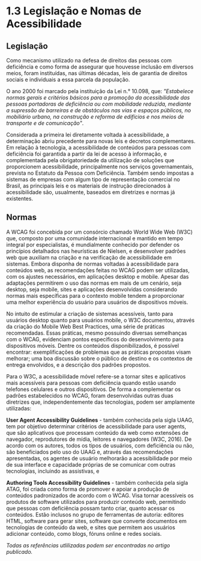 # 1.3 Legislação e Nomas de Acessibilidade

## Legislação

Como mecanismo utilizado na defesa de direitos das pessoas com deficiência e
como forma de assegurar que houvesse inclusão em diversos meios, foram instituídas,
nas últimas décadas, leis de garantia de direitos sociais e individuais a essa parcela da
população.

O ano 2000 foi marcado pela instituição da Lei n.° 10.098, que:
*"Estabelece normas gerais e critérios básicos para a promoção da acessibilidade das pessoas portadoras de deficiência ou com mobilidade reduzida,
mediante a supressão de barreiras e de obstáculos nas vias e espaços públicos, no mobiliário urbano, na construção e reforma de edifícios e nos
meios de transporte e de comunicação"*.

Considerada a primeira lei diretamente voltada à acessibilidade, a determinação
abriu precedente para novas leis e decretos complementares.
Em relação à tecnologia, a acessibilidade de conteúdos para pessoas com deficiência foi garantida a partir da lei de acesso à informação, e complementada
pela obrigatoriedade da utilização de soluções que proporcionem acessibilidade, principalmente nos serviços governamentais, prevista no Estatuto da Pessoa com Deficiência. Também sendo impostas a sistemas de empresas com algum tipo de representação comercial no Brasil, as principais leis e os materiais de instrução direcionados
à acessibilidade são, usualmente, baseados em diretrizes e normas já existentes.

## Normas

A WCAG foi concebida por um consórcio chamado World Wide Web (W3C) que,
composto por uma comunidade internacional e mantido em tempo integral por especialistas, é mundialmente conhecido por defender os princípios detalhados nas heurísticas de
Nielsen, e desenvolver padrões web que auxiliam na criação e na verificação de acessibilidade em sistemas. Embora disponha de normas voltadas à acessibilidade para conteúdos
web, as recomendações feitas no WCAG podem ser utilizadas, com os ajustes necessários,
em aplicações desktop e mobile.
Apesar das adaptações permitirem o uso das normas em mais de um cenário, seja
desktop, seja mobile, sites e aplicações desenvolvidas considerando normas mais específicas
para o contexto mobile tendem a proporcionar uma melhor experiência do usuário para
usuários de dispositivos móveis. 

No intuito de estimular a
criação de sistemas acessíveis, tanto para usuários desktop quanto para usuários mobile,
o W3C documentou, através da criação do Mobile Web Best Practices, uma
série de práticas recomendadas. Essas práticas, mesmo possuindo diversas semelhanças
com o WCAG, evidenciam pontos específicos do desenvolvimento para dispositivos móveis.
Dentre os conteúdos disponibilizados, é possível encontrar: exemplificações de problemas
que as práticas propostas visam melhorar; uma boa discussão sobre o público de destino e os contextos de entrega envolvidos, e a descrição dos padrões propostos.

Para o W3C, a acessibilidade móvel refere-se a tornar sites e aplicativos mais
acessíveis para pessoas com deficiência quando estão usando telefones celulares e outros
dispositivos. De forma a complementar os padrões estabelecidos no WCAG,
foram desenvolvidas outras duas diretrizes que, independentemente das tecnologias, podem ser amplamente utilizadas:

**User Agent Accessibility Guidelines** - também conhecida pela sigla UAAG,
tem por objetivo determinar critérios de acessibilidade para user agents, que são aplicativos que processam conteúdo da web como extensões de navegador, reprodutores de mídia,
leitores e navegadores (W3C, 2016). De acordo com os autores, todos os tipos de usuários,
com deficiência ou não, são beneficiados pelo uso do UAAG e, através das recomendações
apresentadas, os agentes de usuário melhorarão a acessibilidade por meio de sua interface
e capacidade próprias de se comunicar com outras tecnologias, incluindo as assistivas, e

**Authoring Tools Accessibility Guidelines** - também conhecida pela sigla
ATAG, foi criada como forma de promover e apoiar a produção de conteúdos padronizados
de acordo com o WCAG. Visa tornar acessíveis os produtos de software utilizados para
produzir conteúdo web, permitindo que pessoas com deficiência possam tanto criar, quanto
acessar os conteúdos. Estão inclusos no grupo de ferramentas de autoria: editores HTML,
software para gerar sites, software que converte documentos em tecnologias de conteúdo
da web, e sites que permitem aos usuários adicionar conteúdo, como blogs, fóruns online
e redes sociais.

*Todas as referências utlilizadas podem ser encontradas no artigo publicado.*